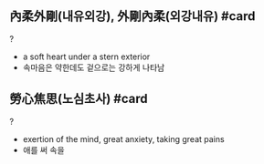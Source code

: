 ## 內柔外剛(내유외강), 外剛內柔(외강내유) #card
?
- a soft heart under a stern exterior
- 속마음은 약한데도 겉으로는 강하게 나타남
<!--SR:!2025-01-15,58,228-->

## 勞心焦思(노심초사) #card
?
- exertion of the mind, great anxiety, taking great pains
- 애를 써 속을
<!--SR:!2024-11-27,1,130-->